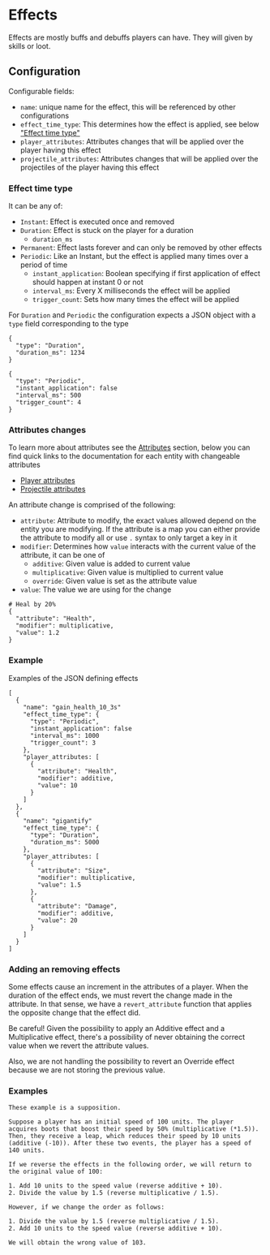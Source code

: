 # Effects

Effects are mostly buffs and debuffs players can have. They will given by skills or loot.

## Configuration

Configurable fields:
- `name`: unique name for the effect, this will be referenced by other configurations
- `effect_time_type`: This determines how the effect is applied, see below ["Effect time type"](#effect-time-type)
- `player_attributes`: Attributes changes that will be applied over the player having this effect
- `projectile_attributes`: Attributes changes that will be applied over the projectiles of the player having this effect

### Effect time type

It can be any of:
- `Instant`: Effect is executed once and removed
- `Duration`: Effect is stuck on the player for a duration
  - `duration_ms`
- `Permanent`: Effect lasts forever and can only be removed by other effects
- `Periodic`: Like an Instant, but the effect is applied many times over a period of time
  - `instant_application`: Boolean specifying if first application of effect should happen at instant 0 or not
  - `interval_ms`: Every X milliseconds the effect will be applied
  - `trigger_count`: Sets how many times the effect will be applied

For `Duration` and `Periodic` the configuration expects a JSON object with a `type` field corresponding to the type

```
{
  "type": "Duration",
  "duration_ms": 1234
}

{
  "type": "Periodic",
  "instant_application": false
  "interval_ms": 500
  "trigger_count": 4
}
```


### Attributes changes

To learn more about attributes see the [Attributes](../attributes/attributes.md) section, below you can find quick links to the documentation for each entity with changeable attributes

- [Player attributes](../attributes/players.md)
- [Projectile attributes]()

An attribute change is comprised of the following:
- `attribute`: Attribute to modify, the exact values allowed depend on the entity you are modifying. If the attribute is a map you can either provide the attribute to modify all or use `.` syntax to only target a key in it
- `modifier`: Determines how `value` interacts with the current value of the attribute, it can be one of
  - `additive`: Given value is added to current value
  - `multiplicative`: Given value is multiplied to current value
  - `override`: Given value is set as the attribute value
- `value`: The value we are using for the change

```
# Heal by 20%
{
  "attribute": "Health",
  "modifier": multiplicative,
  "value": 1.2
}
```

### Example

Examples of the JSON defining effects

```
[
  {
    "name": "gain_health_10_3s"
    "effect_time_type": {
      "type": "Periodic",
      "instant_application": false
      "interval_ms": 1000
      "trigger_count": 3
    },
    "player_attributes: [
      {
        "attribute": "Health",
        "modifier": additive,
        "value": 10
      }
    ]
  },
  {
    "name": "gigantify"
    "effect_time_type": {
      "type": "Duration",
      "duration_ms": 5000
    },
    "player_attributes: [
      {
        "attribute": "Size",
        "modifier": multiplicative,
        "value": 1.5
      },
      {
        "attribute": "Damage",
        "modifier": additive,
        "value": 20
      }
    ]
  }
]
```

### Adding an removing effects

Some effects cause an increment in the attributes of a player.
When the duration of the effect ends, we must revert the change made in the attribute.
In that sense, we have a `revert_attribute` function that applies the opposite change that the effect did.

Be careful! Given the possibility to apply an Additive effect and a Multiplicative effect, there's a possibility of never obtaining the correct value when we revert the attribute values.

Also, we are not handling the possibility to revert an Override effect because we are not storing the previous value.

### Examples
```
These example is a supposition.

Suppose a player has an initial speed of 100 units. The player acquires boots that boost their speed by 50% (multiplicative (*1.5)). Then, they receive a leap, which reduces their speed by 10 units (additive (-10)). After these two events, the player has a speed of 140 units.

If we reverse the effects in the following order, we will return to the original value of 100:

1. Add 10 units to the speed value (reverse additive + 10).
2. Divide the value by 1.5 (reverse multiplicative / 1.5).

However, if we change the order as follows:

1. Divide the value by 1.5 (reverse multiplicative / 1.5).
2. Add 10 units to the speed value (reverse additive + 10).

We will obtain the wrong value of 103.
```
